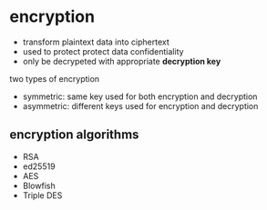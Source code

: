 # encryption

- transform plaintext data into ciphertext
- used to protect protect data confidentiality
- only be decrypeted with appropriate **decryption key**

two types of encryption

- symmetric: same key used for both encryption and decryption
- asymmetric: different keys used for encryption and decryption



## encryption algorithms

- RSA
- ed25519
- AES
- Blowfish
- Triple DES